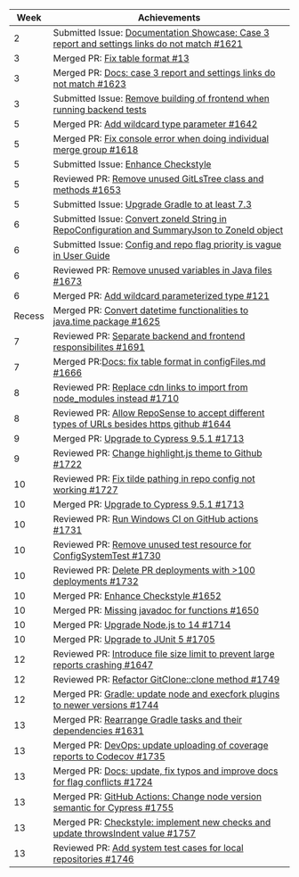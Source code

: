 | Week   | Achievements                                                                                                                                      |
|--------|---------------------------------------------------------------------------------------------------------------------------------------------------|
| 2      | Submitted Issue: [Documentation Showcase: Case 3 report and settings links do not match #1621](https://github.com/reposense/RepoSense/issues/1621) |
| 3      | Merged PR: [Fix table format #13](https://github.com/nus-cs3281/2022/pull/13)                                                                     |
| 3      | Merged PR: [Docs: case 3 report and settings links do not match #1623](https://github.com/reposense/RepoSense/pull/1623)                          |
| 3      | Submitted Issue: [Remove building of frontend when running backend tests](https://github.com/reposense/RepoSense/issues/1630)                     |
| 5      | Merged PR: [Add wildcard type parameter #1642](https://github.com/reposense/RepoSense/pull/1642)                                                  |
| 5      | Merged PR: [Fix console error when doing individual merge group #1618](https://github.com/reposense/RepoSense/pull/1618)                          |
| 5      | Submitted Issue: [Enhance Checkstyle](https://github.com/reposense/RepoSense/issues/1651)                                                         |
| 5      | Reviewed PR: [Remove unused GitLsTree class and methods #1653](https://github.com/reposense/RepoSense/pull/1653)                                  |
| 5      | Submitted Issue: [Upgrade Gradle to at least 7.3](https://github.com/reposense/RepoSense/issues/1661)                                             |
| 6      | Submitted Issue: [Convert zoneId String in RepoConfiguration and SummaryJson to ZoneId object](https://github.com/reposense/RepoSense/issues/1674) |
| 6      | Submitted Issue: [Config and repo flag priority is vague in User Guide](https://github.com/reposense/RepoSense/issues/1676) |
| 6      | Reviewed PR: [Remove unused variables in Java files #1673](https://github.com/reposense/RepoSense/pull/1673) |
| 6      | Merged PR: [Add wildcard parameterized type #121](https://github.com/se-edu/addressbook-level3/pull/121) |
| Recess | Merged PR: [Convert datetime functionalities to java.time package #1625](https://github.com/reposense/RepoSense/pull/1625) |
| 7      | Reviewed PR: [Separate backend and frontend responsibilites #1691](https://github.com/reposense/RepoSense/pull/1691) |
| 7      | Merged PR:[Docs: fix table format in configFiles.md #1666](https://github.com/reposense/RepoSense/pull/1666) |
| 8      | Reviewed PR: [Replace cdn links to import from node_modules instead #1710](https://github.com/reposense/RepoSense/pull/1710) |
| 8      | Reviewed PR: [Allow RepoSense to accept different types of URLs besides https github #1644](https://github.com/reposense/RepoSense/pull/1644) |
| 9      | Merged PR: [Upgrade to Cypress 9.5.1 #1713](https://github.com/reposense/RepoSense/pull/1713) |
| 9      | Reviewed PR: [Change highlight.js theme to Github #1722](https://github.com/reposense/RepoSense/pull/1722) |
| 10     | Reviewed PR: [Fix tilde pathing in repo config not working #1727](https://github.com/reposense/RepoSense/pull/1727/files) |
| 10 | Merged PR: [Upgrade to Cypress 9.5.1 #1713](https://github.com/reposense/RepoSense/pull/1713) |
| 10 | Reviewed PR: [Run Windows CI on GitHub actions #1731](https://github.com/reposense/RepoSense/pull/1731) |
| 10 | Reviewed PR: [Remove unused test resource for ConfigSystemTest #1730](https://github.com/reposense/RepoSense/pull/1730) |
| 10 | Reviewed PR: [Delete PR deployments with >100 deployments #1732](https://github.com/reposense/RepoSense/pull/1732) |
| 10 | Merged PR: [Enhance Checkstyle #1652](https://github.com/reposense/RepoSense/pull/1652) |
| 10 | Merged PR: [Missing javadoc for functions #1650](https://github.com/reposense/RepoSense/pull/1650) |
| 10 | Merged PR: [Upgrade Node.js to 14 #1714](https://github.com/reposense/RepoSense/pull/1714) |
| 10 | Merged PR: [Upgrade to JUnit 5 #1705](https://github.com/reposense/RepoSense/pull/1705) |
| 12 | Reviewed PR: [Introduce file size limit to prevent large reports crashing #1647](https://github.com/reposense/RepoSense/pull/1647) |
| 12 | Reviewed PR: [Refactor GitClone::clone method #1749](https://github.com/reposense/RepoSense/pull/1749) |
| 12 | Merged PR: [Gradle: update node and execfork plugins to newer versions #1744](https://github.com/reposense/RepoSense/pull/1744) |
| 13 | Merged PR: [Rearrange Gradle tasks and their dependencies #1631](https://github.com/reposense/RepoSense/pull/1631) |
| 13 | Merged PR: [DevOps: update uploading of coverage reports to Codecov #1735](https://github.com/reposense/RepoSense/pull/1735) |
| 13 | Merged PR: [Docs: update, fix typos and improve docs for flag conflicts #1724](https://github.com/reposense/RepoSense/pull/1724) |
| 13 | Merged PR: [GitHub Actions: Change node version semantic for Cypress #1755](https://github.com/reposense/RepoSense/pull/1755) |
| 13 | Merged PR: [Checkstyle: implement new checks and update throwsIndent value #1757](https://github.com/reposense/RepoSense/pull/1757) |
| 13 | Reviewed PR: [Add system test cases for local repositories #1746](https://github.com/reposense/RepoSense/pull/1746) |
